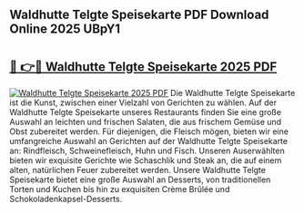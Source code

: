 ## Waldhutte Telgte Speisekarte PDF Download Online 2025 UBpY1

# <h2><a href="http://gc9hxw.nevu.top/?p=Waldhutte+Telgte+Speisekarte">🔗 👉🔴 Waldhutte Telgte Speisekarte 2025 PDF</a></h2>

[![Waldhutte Telgte Speisekarte 2025 PDF](https://i.imgur.com/dBaPXMq.png)](http://gc9hxw.nevu.top/?p=Waldhutte+Telgte+Speisekarte)
Die Waldhutte Telgte Speisekarte ist die Kunst, zwischen einer Vielzahl von Gerichten zu wählen. Auf der Waldhutte Telgte Speisekarte unseres Restaurants finden Sie eine große Auswahl an leichten und frischen Salaten, die aus frischem Gemüse und Obst zubereitet werden. Für diejenigen, die Fleisch mögen, bieten wir eine umfangreiche Auswahl an Gerichten auf der Waldhutte Telgte Speisekarte an: Rindfleisch, Schweinefleisch, Huhn und Fisch. Unseren Auserwählten bieten wir exquisite Gerichte wie Schaschlik und Steak an, die auf einem alten, natürlichen Feuer zubereitet werden. Unsere Waldhutte Telgte Speisekarte bietet eine große Auswahl an Desserts, von traditionellen Torten und Kuchen bis hin zu exquisiten Crème Brûlée und Schokoladenkapsel-Desserts.
